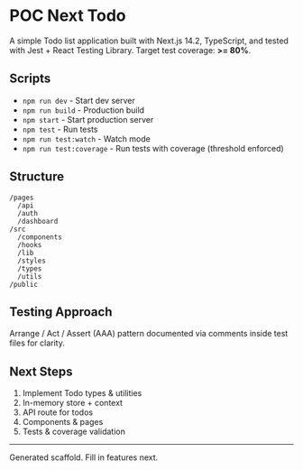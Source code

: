 # POC Next Todo

A simple Todo list application built with Next.js 14.2, TypeScript, and tested with Jest + React Testing Library. Target test coverage: **>= 80%**.

## Scripts
- `npm run dev` - Start dev server
- `npm run build` - Production build
- `npm start` - Start production server
- `npm test` - Run tests
- `npm run test:watch` - Watch mode
- `npm run test:coverage` - Run tests with coverage (threshold enforced)

## Structure
```
/pages
  /api
  /auth
  /dashboard
/src
  /components
  /hooks
  /lib
  /styles
  /types
  /utils
/public
```

## Testing Approach
Arrange / Act / Assert (AAA) pattern documented via comments inside test files for clarity.

## Next Steps
1. Implement Todo types & utilities
2. In-memory store + context
3. API route for todos
4. Components & pages
5. Tests & coverage validation

---
Generated scaffold. Fill in features next.
